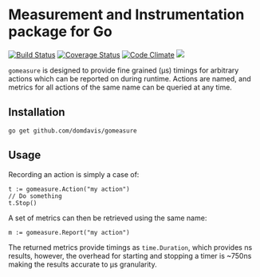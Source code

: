 # Measurement and Instrumentation package for Go

[![Build Status](https://travis-ci.com/domdavis/gomeasure.svg?branch=master)](https://travis-ci.com/domdavis/gomeasure)
[![Coverage Status](https://coveralls.io/repos/github/domdavis/gomeasure/badge.svg?branch=master)](https://coveralls.io/github/domdavis/gomeasure?branch=master)
[![Code Climate](https://codeclimate.com/github/codeclimate/codeclimate/badges/gpa.svg)](https://codeclimate.com/github/domdavis/gomeasure)
[![](https://godoc.org/github.com/domdavis/gomeasure?status.svg)](http://godoc.org/github.com/domdavis/gomeasure)

`gomeasure` is designed to provide fine grained (μs) timings for arbitrary
actions which can be reported on during runtime. Actions are named, and metrics
for all actions of the same name can be queried at any time.

## Installation

```
go get github.com/domdavis/gomeasure
```

## Usage

Recording an action is simply a case of:

```
t := gomeasure.Action("my action")
// Do something
t.Stop()
``` 

A set of metrics can then be retrieved using the same name:

```
m := gomeasure.Report("my action")
```

The returned metrics provide timings as `time.Duration`, which provides ns
results, however, the overhead for starting and stopping a timer is ~750ns
making the results accurate to μs granularity.
